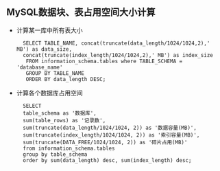 ## MySQL数据块、表占用空间大小计算
- 计算某一库中所有表大小

		SELECT TABLE_NAME, concat(truncate(data_length/1024/1024,2),' MB') as data_size,
		concat(truncate(index_length/1024/1024,2),' MB') as index_size
		 FROM information_schema.tables where TABLE_SCHEMA = 'database_name'
		 GROUP BY TABLE_NAME
		 ORDER BY data_length DESC;
- 计算各个数据库占用空间

		SELECT 
		table_schema as '数据库',
		sum(table_rows) as '记录数',
		sum(truncate(data_length/1024/1024, 2)) as '数据容量(MB)',
		sum(truncate(index_length/1024/1024, 2)) as '索引容量(MB)',
		sum(truncate(DATA_FREE/1024/1024, 2)) as '碎片占用(MB)'
		from information_schema.tables
		group by table_schema
		order by sum(data_length) desc, sum(index_length) desc;